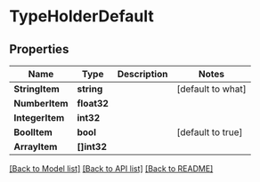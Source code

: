 # TypeHolderDefault

## Properties
Name | Type | Description | Notes
------------ | ------------- | ------------- | -------------
**StringItem** | **string** |  | [default to what]
**NumberItem** | **float32** |  | 
**IntegerItem** | **int32** |  | 
**BoolItem** | **bool** |  | [default to true]
**ArrayItem** | **[]int32** |  | 

[[Back to Model list]](../README.md#documentation-for-models) [[Back to API list]](../README.md#documentation-for-api-endpoints) [[Back to README]](../README.md)



